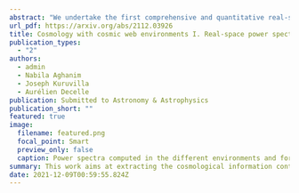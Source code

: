 ```yaml
---
abstract: "We undertake the first comprehensive and quantitative real-space analysis of the cosmological information content in the environments of the cosmic web (voids, filaments, walls, and nodes) up to non-linear scales, k=0.5 h/Mpc. Relying on the large set of N-body simulations from the Quijote suite, the environments are defined through the eigenvalues of the tidal tensor and the Fisher formalism is used to assess the constraining power of the power spectra derived in each of the four environments and their combination. Our results show that there is more information available in the environment-dependent power spectra, both individually and when combined all together, than in the matter power spectrum. By breaking some key degeneracies between parameters of the cosmological model such as Mν--σ8 or Ωm--σ8, the power spectra computed in identified environments improve the constraints on cosmological parameters by factors ∼15 for the summed neutrino mass Mν and ∼8 for the matter density Ωm over those derived from the matter power spectrum. We show that these tighter constraints are obtained for a wide range of the maximum scale, from kmax=0.1 h/Mpc to highly non-linear regimes with kmax=0.5 h/Mpc. We also report an eight times higher value of the signal-to-noise ratio for the combination of spectra compared to the matter one. Importantly, we show that all the presented results are robust to variations of the parameters defining the environments hence suggesting a robustness to the definition we chose to define them."
url_pdf: https://arxiv.org/abs/2112.03926
title: Cosmology with cosmic web environments I. Real-space power spectra
publication_types:
  - "2"
authors:
  - admin
  - Nabila Aghanim
  - Joseph Kuruvilla
  - Aurélien Decelle
publication: Submitted to Astronomy & Astrophysics
publication_short: ""
featured: true
image:
  filename: featured.png
  focal_point: Smart
  preview_only: false
  caption: Power spectra computed in the different environments and for the matter. We see different shape dependencies, amplitudes, etc. that can be used to improve the constraints on cosmological parameters.
summary: This work aims at extracting the cosmological information content of the several cosmic web environments. While we know that the matter power spectrum is not containing all the information about hte underlying cosmological model, we can wonder wether the environments are enclosing different types of information that one can use to break some of the degeneracies among parameters of the model. In particular, we show that a simple two-point correlator becomes sensitive to higher-order features when we have a look at the environments instead of the full matter distribution.
date: 2021-12-09T00:59:55.824Z
---
```


